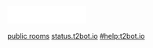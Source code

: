 [![logo](/assets/img/t2bot-banner.png)](/)

<div class="header-links">

[public rooms](/docs/directory)
[status.t2bot.io](https://status.t2bot.io)
[#help:t2bot.io](https://matrix.to/#/#help:t2bot.io)

</div>
